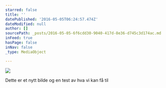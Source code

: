```yaml
---
starred: false
title: ''
datePublished: '2016-05-05T06:24:57.474Z'
dateModified: null
author: []
sourcePath: _posts/2016-05-05-6f6cdd30-9040-417d-8e36-d745c3d174ac.md
inFeed: true
hasPage: false
inNav: false
_type: MediaObject

---
```

![](https://the-grid-user-content.s3-us-west-2.amazonaws.com/f758a9b5-ebd4-4c74-993a-7c2af0d09bfb.jpg)

Dette er et nytt bilde og en test av hva vi kan få til